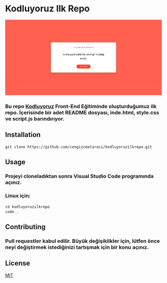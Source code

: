 # Kodluyoruz Ilk Repo
![DadJoke Image](img/DadJoke.png)


### Bu repo [Kodluyoruz](https://kodluyoruz.org) Front-End Eğitiminde oluşturduğumuz ilk repo. İçerisinde bir adet README dosyası, inde.html, style.css ve script.js barındırıyor.

## Installation


```
git clone https://github.com/cengizcmataraci/kodluyoruzilkrepo.git

```
## Usage

### Projeyi cloneladıktan sonra Visual Studio Code programında açınız.

### Linux için:
```
cd kodluyoruzilkrepo
code .

```


## Contributing

### Pull requestler kabul edilir. Büyük değişiklikler için, lütfen önce neyi değiştirmek istediğinizi tartışmak için bir konu açınız.

## License

[MIT](https://choosealicense.com/licenses/mit/)


